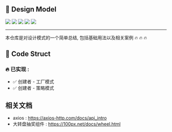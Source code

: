 ## :rocket: Design Model

![](https://img.shields.io/badge/design-model-red) 
![](https://img.shields.io/badge/设计模式-factory-red) 
![](https://img.shields.io/badge/technological-netty-yellow) 
![](https://img.shields.io/badge/rpc-springboot-green) 
![](https://img.shields.io/badge/methods-RPC-blue)

---

本仓库是对设计模式的一个简单总结, 包括基础用法以及相关案例 :fire: :fire: :fire:

## :pushpin: Code Struct

### :fire: 已实现 :

- :white_check_mark: 创建者 - 工厂模式
- :white_check_mark: 创建者 - 策略模式



## 相关文档

- axios : https://axios-http.com/docs/api_intro
- 大转盘抽奖组件 : https://100px.net/docs/wheel.html